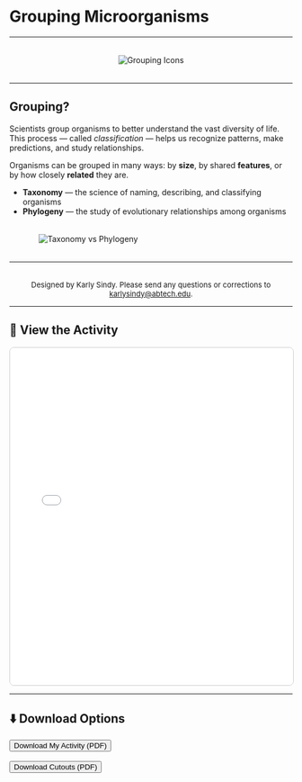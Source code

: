 # Grouping Microorganisms

---


<div style="text-align: center; margin-top: 2rem; margin-bottom: 2rem;">
  <img src="../files/grouping-icons.png" alt="Grouping Icons" style="max-width: 80%; height: auto;"/>
</div>

---

## Grouping?

Scientists group organisms to better understand the vast diversity of life. This process — called _classification_ — helps us recognize patterns, make predictions, and study relationships.

Organisms can be grouped in many ways: by **size**, by shared **features**, or by how closely **related** they are.

- **Taxonomy** — the science of naming, describing, and classifying organisms
- **Phylogeny** — the study of evolutionary relationships among organisms

<img src="../files/tax-phy-img.png" alt="Taxonomy vs Phylogeny" style="display: block; margin: 2rem auto; max-width: 400px;"/>

---

<div style="text-align: center; font-size: small; margin-top: 2rem;">
  Designed by Karly Sindy. Please send any questions or corrections to <a href="mailto:karlysindy@abtech.edu">karlysindy@abtech.edu</a>.
</div>

---

## 📄 View the Activity

<iframe src="../files/my-activity.pdf" width="100%" height="600px" style="border: 1px solid #ccc; border-radius: 8px;">
    Your browser does not support embedded PDFs. Please download the file below.
</iframe>

---

## ⬇️ Download Options

<button onclick="confirmDownload('../files/Microorganism Taxonomy Phylogeny Activity.pdf')">Download My Activity (PDF)</button>
<br><br>
<button onclick="confirmDownload('../files/Microorganism Taxonomy Phylogeny Activity - Sizes Flashcards.pdf')">Download Cutouts (PDF)</button>

<script>
function confirmDownload(fileUrl) {
    if (confirm('Do you want to download this file?')) {
        window.location.href = fileUrl;
    }
}
</script>
